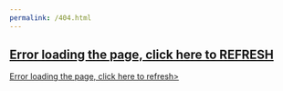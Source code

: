 ```yaml
---
permalink: /404.html
---
```


## [ Error loading the page, click here to REFRESH](https://mettacapital.in)  

<a href="https://mettacapital.in"><p>Error loading the page, click here to refresh></p></a>
